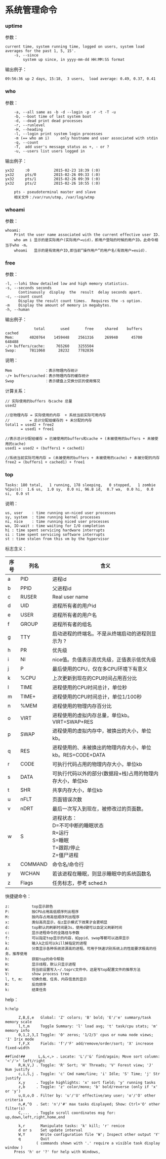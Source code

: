 # 系统管理命令

### uptime

参数：

```
current time, system running time, logged on users, system load averages for the past 1, 5, 15'.
    -s, --since
        system up since, in yyyy-mm-dd HH:MM:SS format
```

输出例子：

```
09:56:36 up 2 days, 15:18,  3 users,  load average: 0.49, 0.37, 0.41
```

### who

参数：

```
    -a, --all same as -b -d --login -p -r -t -T -u
    -b, --boot time of last system boot
    -d, --dead print dead processes
    -r, --runlevel
    -H, --heading
    -l, --login print system login processes
    -m (== who am i)     only hostname and user associated with stdin
    -q, --count
    -T,  add user's message status as +, - or ?
    -u, --users list users logged in
```

输出例子：

```
yx32     :0           2015-02-23 18:39 (:0)
yx32     pts/0        2015-02-26 09:33 (:0)
yx32     pts/1        2015-02-26 09:39 (:0)
yx32     pts/2        2015-02-26 10:55 (:0)

    pts - pseudoterminal master and slave
    相关文件：/var/run/utmp, /var/log/wtmp
```

### whoami

参数：

```
whoami:
    Print the user name associated with the current effective user ID. 
    who am i 显示的是实际用户(实际用户=uid)，即用户登陆的时候的用户ID。此命令相当于who -m。
    whoami   显示的是有效用户ID,即当前“操作用户”的用户名(有效用户=euid).
```

### free

参数：

```
-l, --lohi Show detailed low and high memory statistics.
-s, --seconds seconds
      Continuously  display  the  result  delay seconds apart.
-c, --count count
      Display the result count times.  Requires the -s option.
-m    Display the amount of memory in megabytes.
-h, --human
```

输出例子：

```
             total       used       free     shared    buffers     cached
Mem:       4020764    1459448    2561316     269940      45700     648488
-/+ buffers/cache:     765260    3255504
Swap:      7811068      28232    7782836
```

说明：

```
Mem               ：表示物理内存统计
-/+ buffers/cached：表示物理内存的缓存统计
Swap              ：表示硬盘上交换分区的使用情况
```

计算关系：

```
// 实际使用的buffers 与cache 总量
used2

//总物理内存 = 实际使用的内存  + 系统当前实际可用内存
//         = 总计分配给缓存的 + 未分配的内存
total1 = used2 + free2
       = used1 + free1

//表示总计分配给缓存 = 已被使用的buffers和cache + (未被使用的buffers + 未被使用的cache)
used1 = used2 + (buffers1 + cached1)

//系统当前实际可用内存 = (未被使用的buffers + 未被使用的cache) + 未被分配的内存
free2 = (buffers1 + cached1) + free1
```

### top

```
Tasks: 180 total,   1 running, 178 sleeping,   0 stopped,   1 zombie
%Cpu(s):  1.6 us,  1.0 sy,  0.0 ni, 96.8 id,  0.7 wa,  0.0 hi,  0.0 si,  0.0 st
```

说明：

```
us, user    : time running un-niced user processes
sy, system  : time running kernel processes
ni, nice    : time running niced user processes
wa, IO-wait : time waiting for I/O completion
hi : time spent servicing hardware interrupts
si : time spent servicing software interrupts
st : time stolen from this vm by the hypervisor
```

标志含义：

|序号    |     列名    |     含义|
| ---- | ---- | ---- |
|a    | PID |进程id|
|b    |    PPID    |     父进程id|
|c    |    RUSER    |    Real user name|
|d    | UID |进程所有者的用户id|
|e    |    USER    |     进程所有者的用户名|
|f    |    GROUP    |    进程所有者的组名|
|g    | TTY |启动进程的终端名。不是从终端启动的进程则显示为 ?|
|h    | PR |优先级|
|i    | NI |nice值。负值表示高优先级，正值表示低优先级|
|j    |    P    |    最后使用的CPU，仅在多CPU环境下有意义|
|k    |    %CPU    |     上次更新到现在的CPU时间占用百分比|
|l    |    TIME    |     进程使用的CPU时间总计，单位秒|
|m    |    TIME+    |    进程使用的CPU时间总计，单位1/100秒|
|n    |    %MEM    |     进程使用的物理内存百分比|
|o    |    VIRT    |     进程使用的虚拟内存总量，单位kb。VIRT=SWAP+RES|
|p    |    SWAP    |     进程使用的虚拟内存中，被换出的大小，单位kb。|
|q    | RES |进程使用的、未被换出的物理内存大小，单位kb。RES=CODE+DATA|
|r    |    CODE    |     可执行代码占用的物理内存大小，单位kb|
|s    |    DATA    |     可执行代码以外的部分(数据段+栈)占用的物理内存大小，单位kb|
|t    | SHR     |共享内存大小，单位kb|
|u    |    nFLT    |     页面错误次数|
|v    |    nDRT    |     最后一次写入到现在，被修改过的页面数。|
|w    |    S    | 进程状态：<br />D=不可中断的睡眠状态<br/>R=运行<br/>S=睡眠<br/>T=跟踪/停止<br/>Z=僵尸进程 |
|x    | COMMAND |命令名/命令行|
|y    |    WCHAN    |    若该进程在睡眠，则显示睡眠中的系统函数名|
|z    |    Flags    |    任务标志，参考 sched.h|

快捷键命令：


```
z:          top显示颜色
P:          按CPU占用高低顺序列出程序
M:          按内存占用高低顺序列出程序
x:          类似高亮显示，在z显示模式下效果才会更明显
d:          top默认的刷新时间是3s，使用d键可以自定义刷新时间
c:          显示进程命令的全路径与参数
f:          可以指定top显示的内容，如ppid、swap等都可以选择显示
k:          输入k之后可以kill掉指定的进程
A:          分类显示各种系统资源高的进程。可用于快速识别系统上的性能要求极高的任务，推荐使用
h:          获取top的命令帮助
H:          显示线程，默认只显示进程
W:          将当前设置写入~/.toprc文件中。这是写top配置文件的推荐方法
V:          show process tree
l, t, m:    切换负载、任务、内存信息的显示
R:          反向排序
k:          结束任务
```

help：

```
h:help

      Z,B,E,e   Global: 'Z' colors; 'B' bold; 'E'/'e' summary/task memory scale
      l,t,m     Toggle Summary: 'l' load avg; 't' task/cpu stats; 'm' memory info
      0,1,2,3,I Toggle: '0' zeros; '1/2/3' cpus or numa node views; 'I' Irix mode
      f,F,X     Fields: 'f'/'F' add/remove/order/sort; 'X' increase fixed-width

##find!##      L,&,<,> . Locate: 'L'/'&' find/again; Move sort column: '<'/'>' left/right
      R,H,V,J . Toggle: 'R' Sort; 'H' Threads; 'V' Forest view; 'J' Num justify
      c,i,S,j . Toggle: 'c' Cmd name/line; 'i' Idle; 'S' Time; 'j' Str justify
      x,y     . Toggle highlights: 'x' sort field; 'y' running tasks
      z,b     . Toggle: 'z' color/mono; 'b' bold/reverse (only if 'x' or 'y')
      u,U,o,O . Filter by: 'u'/'U' effective/any user; 'o'/'O' other criteria
      n,#,^O  . Set: 'n'/'#' max tasks displayed; Show: Ctrl+'O' other filter(s)
      C,...   . Toggle scroll coordinates msg for: up,down,left,right,home,end

      k,r       Manipulate tasks: 'k' kill; 'r' renice
      d or s    Set update interval
      W,Y       Write configuration file 'W'; Inspect other output 'Y'
      q         Quit
              ( commands shown with '.' require a visible task display window ) 
    Press 'h' or '?' for help with Windows,
```

